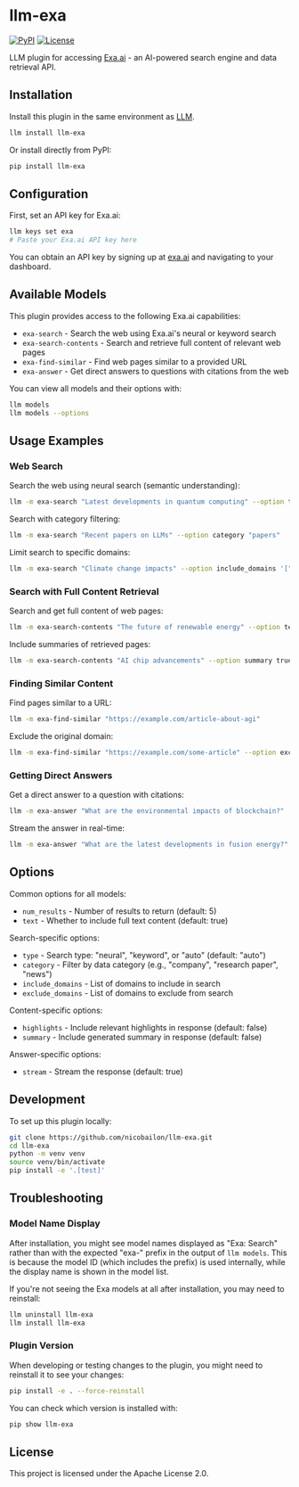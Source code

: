 # llm-exa

[![PyPI](https://img.shields.io/pypi/v/llm-exa.svg)](https://pypi.org/project/llm-exa/)
[![License](https://img.shields.io/badge/license-Apache%202.0-blue.svg)](https://github.com/nicobailon/llm-exa/blob/main/LICENSE)

LLM plugin for accessing [Exa.ai](https://exa.ai) - an AI-powered search engine and data retrieval API.

## Installation

Install this plugin in the same environment as [LLM](https://llm.datasette.io/).

```bash
llm install llm-exa
```

Or install directly from PyPI:

```bash
pip install llm-exa
```

## Configuration

First, set an API key for Exa.ai:

```bash
llm keys set exa
# Paste your Exa.ai API key here
```

You can obtain an API key by signing up at [exa.ai](https://exa.ai) and navigating to your dashboard.

## Available Models

This plugin provides access to the following Exa.ai capabilities:

- `exa-search` - Search the web using Exa.ai's neural or keyword search
- `exa-search-contents` - Search and retrieve full content of relevant web pages
- `exa-find-similar` - Find web pages similar to a provided URL
- `exa-answer` - Get direct answers to questions with citations from the web

You can view all models and their options with:

```bash
llm models
llm models --options
```

## Usage Examples

### Web Search

Search the web using neural search (semantic understanding):

```bash
llm -m exa-search "Latest developments in quantum computing" --option type neural
```

Search with category filtering:

```bash
llm -m exa-search "Recent papers on LLMs" --option category "papers" 
```

Limit search to specific domains:

```bash
llm -m exa-search "Climate change impacts" --option include_domains '["nature.com", "science.org"]'
```

### Search with Full Content Retrieval

Search and get full content of web pages:

```bash
llm -m exa-search-contents "The future of renewable energy" --option text true --option highlights true
```

Include summaries of retrieved pages:

```bash
llm -m exa-search-contents "AI chip advancements" --option summary true 
```

### Finding Similar Content

Find pages similar to a URL:

```bash
llm -m exa-find-similar "https://example.com/article-about-agi" 
```

Exclude the original domain:

```bash
llm -m exa-find-similar "https://example.com/some-article" --option exclude_domains '["example.com"]'
```

### Getting Direct Answers

Get a direct answer to a question with citations:

```bash
llm -m exa-answer "What are the environmental impacts of blockchain?"
```

Stream the answer in real-time:

```bash
llm -m exa-answer "What are the latest developments in fusion energy?" --option stream true
```

## Options

Common options for all models:

- `num_results` - Number of results to return (default: 5)
- `text` - Whether to include full text content (default: true)

Search-specific options:

- `type` - Search type: "neural", "keyword", or "auto" (default: "auto")
- `category` - Filter by data category (e.g., "company", "research paper", "news")
- `include_domains` - List of domains to include in search
- `exclude_domains` - List of domains to exclude from search

Content-specific options:

- `highlights` - Include relevant highlights in response (default: false)
- `summary` - Include generated summary in response (default: false)

Answer-specific options:

- `stream` - Stream the response (default: true)

## Development

To set up this plugin locally:

```bash
git clone https://github.com/nicobailon/llm-exa.git
cd llm-exa
python -m venv venv
source venv/bin/activate
pip install -e '.[test]'
```

## Troubleshooting

### Model Name Display

After installation, you might see model names displayed as "Exa: Search" rather than with the expected "exa-" prefix in the output of `llm models`. This is because the model ID (which includes the prefix) is used internally, while the display name is shown in the model list.

If you're not seeing the Exa models at all after installation, you may need to reinstall:

```bash
llm uninstall llm-exa
llm install llm-exa
```

### Plugin Version

When developing or testing changes to the plugin, you might need to reinstall it to see your changes:

```bash
pip install -e . --force-reinstall
```

You can check which version is installed with:

```bash
pip show llm-exa
```

## License

This project is licensed under the Apache License 2.0.
